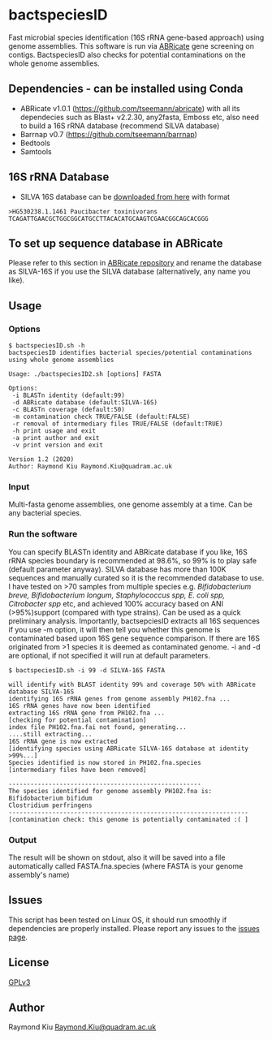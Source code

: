 # bactspeciesID
Fast microbial species identification (16S rRNA gene-based approach) using genome assemblies. This software is run via [ABRicate](https://github.com/tseemann/abricate) gene screening on contigs. BactspeciesID also checks for potential contaminations on the whole genome assemblies.

## Dependencies - can be installed using Conda
* ABRicate v1.0.1 (https://github.com/tseemann/abricate) with all its dependecies such as Blast+ v2.2.30, any2fasta, Emboss etc, also  need to build a 16S rRNA database (recommend SILVA database)
* Barrnap v0.7 (https://github.com/tseemann/barrnap)
* Bedtools
* Samtools

## 16S rRNA Database
* SILVA 16S database can be [downloaded from here](https://zenodo.org/record/3731176/files/silva_species_assignment_v138.fa.gz?download=1) with format
```
>HG530238.1.1461 Paucibacter toxinivorans
TCAGATTGAACGCTGGCGGCATGCCTTACACATGCAAGTCGAACGGCAGCACGGG
```

## To set up sequence database in ABRicate
Please refer to this section in [ABRicate repository](https://github.com/tseemann/abricate#making-your-own-database) and rename the database as SILVA-16S if you use the SILVA database (alternatively, any name you like).

## Usage
### Options
```
$ bactspeciesID.sh -h
bactspeciesID identifies bacterial species/potential contaminations using whole genome assemblies

Usage: ./bactspeciesID2.sh [options] FASTA

Options:
 -i BLASTn identity (default:99)
 -d ABRicate database (default:SILVA-16S)
 -c BLASTn coverage (default:50)
 -m contamination check TRUE/FALSE (default:FALSE)
 -r removal of intermediary files TRUE/FALSE (default:TRUE)
 -h print usage and exit
 -a print author and exit
 -v print version and exit

Version 1.2 (2020)
Author: Raymond Kiu Raymond.Kiu@quadram.ac.uk
```
### Input
Multi-fasta genome assemblies, one genome assembly at a time. Can be any bacterial species.

### Run the software
You can specify BLASTn identity and ABRicate database if you like, 16S rRNA species boundary is recommended at 98.6%, so 99% is to play safe (default parameter anyway). SILVA database has more than 100K sequences and manually curated so it is the recommended database to use. I have tested on >70 samples from multiple species e.g. *Bifidobacterium breve, Bifidobacterium longum, Staphylococcus spp, E. coli spp, Citrobacter spp* etc, and achieved 100% accuracy based on ANI (>95%)support (compared with type strains). Can be used as a quick preliminary analysis.
Importantly, bactsepciesID extracts all 16S sequences if you use -m option, it will then tell you whether this genome is contaminated based upon 16S gene sequence comparison. If there are 16S originated from >1 species it is deemed as contaminated genome.
-i and -d are optional, if not specified it will run at default parameters.
```
$ bactspeciesID.sh -i 99 -d SILVA-16S FASTA

will identify with BLAST identity 99% and coverage 50% with ABRicate database SILVA-16S
identifying 16S rRNA genes from genome assembly PH102.fna ...
16S rRNA genes have now been identified
extracting 16S rRNA gene from PH102.fna ...
[checking for potential contamination]
index file PH102.fna.fai not found, generating...
....still extracting...
16S rRNA gene is now extracted
[identifying species using ABRicate SILVA-16S database at identity >99%...]
Species identified is now stored in PH102.fna.species
[intermediary files have been removed]

-----------------------------------------------------
The species identified for genome assembly PH102.fna is: 
Bifidobacterium bifidum
Clostridium perfringens
------------------------------------------------------------------
[contamination check: this genome is potentially contaminated :( ]
```
### Output
The result will be shown on stdout, also it will be saved into a file automatically called FASTA.fna.species (where FASTA is your genome assembly's name)

## Issues
This script has been tested on Linux OS, it should run smoothly if dependencies are properly installed. Please report any issues to the [issues page](https://github.com/raymondkiu/bactspeciesID/issues).

## License
[GPLv3](https://github.com/raymondkiu/bactspeciesID/blob/master/LICENSE)

## Author
Raymond Kiu Raymond.Kiu@quadram.ac.uk
